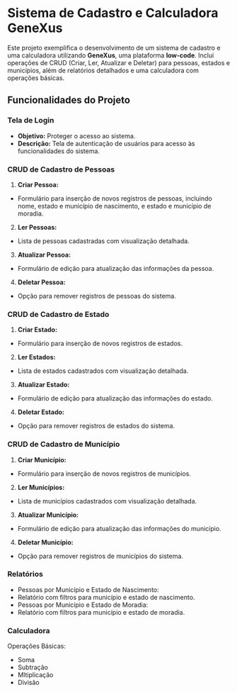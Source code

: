 # Sistema de Cadastro e Calculadora GeneXus
Este projeto exemplifica o desenvolvimento de um sistema de cadastro e uma calculadora utilizando **GeneXus**, uma plataforma **low-code**. Inclui operações de CRUD (Criar, Ler, Atualizar e Deletar) para pessoas, estados e municípios, além de relatórios detalhados e uma calculadora com operações básicas.

## Funcionalidades do Projeto

### Tela de Login
- **Objetivo:** Proteger o acesso ao sistema.
- **Descrição:** Tela de autenticação de usuários para acesso às funcionalidades do sistema.

### CRUD de Cadastro de Pessoas
1. **Criar Pessoa:**
- Formulário para inserção de novos registros de pessoas, incluindo nome, estado e município de nascimento, e estado e município de moradia.

2. **Ler Pessoas:**
- Lista de pessoas cadastradas com visualização detalhada.

3. **Atualizar Pessoa:**
- Formulário de edição para atualização das informações da pessoa.

4. **Deletar Pessoa:**
- Opção para remover registros de pessoas do sistema.

### CRUD de Cadastro de Estado
1. **Criar Estado:**
- Formulário para inserção de novos registros de estados.

2. **Ler Estados:**
- Lista de estados cadastrados com visualização detalhada.

3. **Atualizar Estado:**
- Formulário de edição para atualização das informações do estado.

4. **Deletar Estado:**
- Opção para remover registros de estados do sistema.

### CRUD de Cadastro de Município
1. **Criar Município:**
- Formulário para inserção de novos registros de municípios.

2. **Ler Municípios:**
- Lista de municípios cadastrados com visualização detalhada.

3. **Atualizar Município:**
- Formulário de edição para atualização das informações do município.

4. **Deletar Município:**
- Opção para remover registros de municípios do sistema.

### Relatórios
- Pessoas por Município e Estado de Nascimento:
- Relatório com filtros para município e estado de nascimento.
- Pessoas por Município e Estado de Moradia:
- Relatório com filtros para município e estado de moradia.

### Calculadora
Operações Básicas:
- Soma
- Subtração
- Mltiplicação
- Divisão
